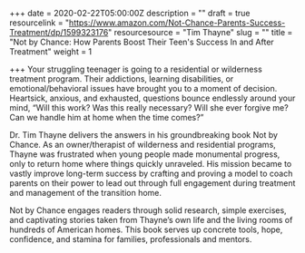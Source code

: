 +++
date = 2020-02-22T05:00:00Z
description = ""
draft = true
resourcelink = "https://www.amazon.com/Not-Chance-Parents-Success-Treatment/dp/1599323176"
resourcesource = "Tim Thayne"
slug = ""
title = "Not by Chance: How Parents Boost Their Teen's Success In and After Treatment"
weight = 1

+++
Your struggling teenager is going to a residential or wilderness treatment program. Their addictions, learning disabilities, or emotional/behavioral issues have brought you to a moment of decision. Heartsick, anxious, and exhausted, questions bounce endlessly around your mind, “Will this work?  Was this really necessary? Will she ever forgive me?  Can we handle him at home when the time comes?”

Dr. Tim Thayne delivers the answers in his groundbreaking book Not by Chance. As an owner/therapist of wilderness and residential programs, Thayne was frustrated when young people made monumental progress, only to return home where things quickly unraveled. His mission became to vastly improve long-term success by crafting and proving a model to coach parents on their power to lead out through full engagement during treatment and management of the transition home.

Not by Chance engages readers through solid research, simple exercises, and captivating stories taken from Thayne’s own life and the living rooms of hundreds of American homes. This book serves up concrete tools, hope, confidence, and stamina for families, professionals and mentors.